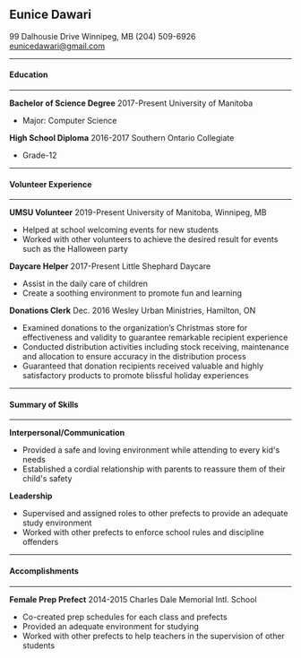 ## Eunice Dawari

99 Dalhousie Drive
Winnipeg, MB
(204) 509-6926
eunicedawari@gmail.com

---------------
#### Education
---------------
**Bachelor of Science Degree**  2017-Present
University of Manitoba

- Major: Computer Science

**High School Diploma** 2016-2017
Southern Ontario Collegiate

- Grade-12
  
---------------
#### Volunteer Experience
---------------
**UMSU Volunteer**  2019-Present
University of Manitoba, Winnipeg, MB

- Helped at school welcoming events for new students
- Worked with other volunteers to achieve the desired result for events such as the Halloween party 

**Daycare Helper**  2017-Present
Little Shephard Daycare

- Assist in the daily care of children
- Create a soothing environment to promote fun and learning

**Donations Clerk** Dec. 2016
Wesley Urban Ministries, Hamilton, ON

- Examined donations to the organization’s Christmas store for effectiveness and validity to guarantee remarkable recipient experience
- Conducted distribution activities including stock receiving, maintenance and allocation to ensure accuracy in the distribution process 
- Guaranteed that donation recipients received valuable and highly satisfactory products to promote blissful holiday experiences

---------------
#### Summary of Skills 
---------------
**Interpersonal/Communication**
- Provided a safe and loving environment while attending to every kid's needs
- Established a cordial relationship with parents to reassure them of their child's safety

**Leadership**
- Supervised and assigned roles to other prefects to provide an adequate study environment
- Worked with other prefects to enforce school rules and discipline offenders

---------------
#### Accomplishments
---------------
**Female Prep Prefect** 2014-2015 
Charles Dale Memorial Intl. School

- Co-created prep schedules for each class and prefects
- Provided an adequate environment for studying
- Worked with other prefects to help teachers in the supervision of other students
